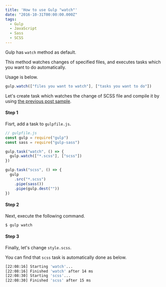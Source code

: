 ```yaml
---
title: 'How to use Gulp "watch"'
date: "2016-10-31T00:00:00.000Z"
tags:
  - Gulp
  - JavaScript
  - Sass
  - SCSS
---
```


Gulp has `watch` method as default.

This method watches changes of specified files,
and executes tasks which you want to do automatically.

Usage is below.

```js
gulp.watch(["files you want to watch"], ["tasks you want to do"])
```

Let's create task which watches the change of SCSS file and compile it
by using [the previous post sample](/2016/10/gulp-first-step).

#### **Step 1**

Fisrt, add a task to `gulpfile.js`.

```js
// gulpfile.js
const gulp = require("gulp")
const sass = require("gulp-sass")

gulp.task("watch", () => {
  gulp.watch(["*.scss"], ["scss"])
})

gulp.task("scss", () => {
  gulp
    .src("*.scss")
    .pipe(sass())
    .pipe(gulp.dest(""))
})
```

#### **Step 2**

Next, execute the following command.

```sh
$ gulp watch
```

#### **Step 3**

Finally, let's change `style.scss`.

You can find that `scss` task is automatically done as below.

```sh
[22:08:16] Starting 'watch'...
[22:08:16] Finished 'watch' after 14 ms
[22:08:30] Starting 'scss'...
[22:08:30] Finished 'scss' after 15 ms
```

